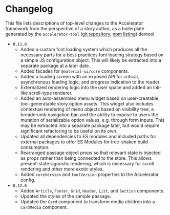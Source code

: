 # Changelog

This file lists descriptions of top-level changes to the Accelerator framework from the perspective of a story author, as a boilerplate generated by the `accelerator-tool` ([git repository](//github.com/furkleindustries/accelerator-tool), [npm listing](//npmjs.com/package/accelerator-tool)) devtool.

* `0.11.0`
  * Added a custom font loading system which produces all the necessary parts for a best-practices font loading strategy based on a simple JS configuration object. This will likely be extracted into a separate package at a later date.
  * Added facades for `@material-ui/core` components.
  * Added a loading screen with an exposed API for critical, asynchronous loading logic, and progress indication to the reader.
  * Externalized rendering logic into the user space and added an Ink-like scroll-type renderer.
  * Added an auto-assembled menu widget based on user-creatable, tool-generatable story option assets. This widget also includes contextual rendering of menu objects based on visibility tree, a breadcrumb navigation bar, and the ability to expose to users the mutation of serializable option values, e.g. through form inputs. This may be extracted into a separate package later, but would require significant refactoring to be useful on its own.
  * Updated all dependencies to ES modules and included paths for external packages to offer ES Modules for tree-shaken build consumption.
  * Rearranged passage object props so that relevant state is injected as props rather than being connected to the store. This allows present-state-agnostic rendering, which is necessary for scroll rendering and other more exotic styles.
  * Added `coreVersion` and `toolVersion` properties to the Accelerator config.
* `0.12.0`
  * Added `Article`, `Footer`, `Grid`, `Header`, `List`, and `Section` components.
  * Updated the styles of the sample passage.
  * Updated the `Card` component to transform media children into a `CardMedia` component.